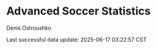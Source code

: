 # Advanced Soccer Statistics
Denis Ostroushko

<!-- gfm -->

Last successful data update: 2025-06-17 03:22:57 CST
